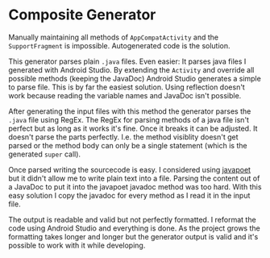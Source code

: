 # Composite Generator

Manually maintaining all methods of `AppCompatActivity` and the `SupportFragment` is impossible. Autogenerated code is the solution.

This generator parses plain `.java` files. 
Even easier: It parses java files I generated with Android Studio.
By extending the `Activity` and override all possible methods (keeping the JavaDoc) Android Studio generates a simple to parse file.
This is by far the easiest solution. Using reflection doesn't work because reading the variable names and JavaDoc isn't possible.

After generating the input files with this method the generator parses the `.java` file using RegEx. 
The RegEx for parsing methods of a java file isn't perfect but as long as it works it's fine.
Once it breaks it can be adjusted.
It doesn't parse the parts perfectly. 
I.e. the method visiblity doesn't get parsed or the method body can only be a single statement (which is the generated `super` call).

Once parsed writing the sourcecode is easy. 
I considered using [javapoet](https://github.com/square/javapoet) but it didn't allow me to write plain text into a file.
Parsing the content out of a JavaDoc to put it into the javapoet javadoc method was too hard.
With this easy solution I copy the javadoc for every method as I read it in the input file.

The output is readable and valid but not perfectly formatted. 
I reformat the code using Android Studio and everything is done. 
As the project grows the formatting takes longer and longer but the generator output is valid and it's possible to work with it while developing.



